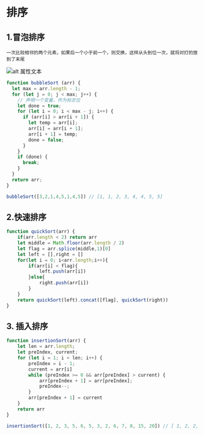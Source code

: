 # 排序

## 1.冒泡排序
`一次比较相邻的两个元素，如果后一个小于前一个，则交换，这样从头到位一次，就将对打的放到了末尾`

![alt 属性文本](https://user-gold-cdn.xitu.io/2017/5/24/2b79ee330b7276e15152c96e93ffb782?imageView2/0/w/1280/h/960/format/webp/ignore-error/1)
```js
function bubbleSort (arr) {
  let max = arr.length - 1;
  for (let j = 0; j < max; j++) {
    // 声明一个变量，作为标志位
    let done = true;
    for (let i = 0; i < max - j; i++) {
      if (arr[i] > arr[i + 1]) {
        let temp = arr[i];
        arr[i] = arr[i + 1];
        arr[i + 1] = temp;
        done = false;
      }
    }
    if (done) {
      break;
    }
  }
  return arr;
}

bubbleSort([3,2,1,4,5,1,4,5]) // [1, 1, 2, 3, 4, 4, 5, 5]
```

## 2.快速排序
```js
function quickSort(arr) {
    if(arr.length < 2) return arr
    let middle = Math.floor(arr.length / 2)
    let flag = arr.splice(middle,1)[0]
    let left = [],right = []
    for(let i = 0; i<arr.length;i++){
        if(arr[i] < flag){
            left.push(arr[i])
        }else{
            right.push(arr[i])
        }
    }
    return quickSort(left).concat([flag], quickSort(right))
}
```


## 3. 插入排序

```js
function insertionSort(arr) {
    let len = arr.length;
    let preIndex, current;
    for (let i = 1; i < len; i++) {
        preIndex = i - 1;
        current = arr[i]
        while (preIndex >= 0 && arr[preIndex] > current) {
            arr[preIndex + 1] = arr[preIndex];
            preIndex--;
        }
        arr[preIndex + 1] = current
    }
    return arr
}

insertionSort([1, 2, 3, 5, 6, 5, 3, 2, 6, 7, 8, 15, 20]) // [ 1, 2, 2, 3, 3, 5, 5, 6, 6, 7, 8, 15, 20 ]
```
